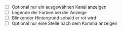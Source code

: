 - [ ] Optional nur ein ausgewählten Kanal anzeigen
- [ ] Legende der Farben bei der Anzeige
- [ ] Blinkender Hintergrund sobald er rot wird
- [ ] Optional nur eine Stelle nach dem Komma anzeigen